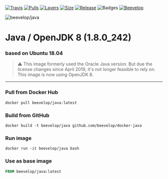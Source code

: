 [![Travis](https://shields.beevelop.com/travis/beevelop/docker-java.svg?style=flat-square)](https://travis-ci.org/beevelop/docker-java)
[![Pulls](https://shields.beevelop.com/docker/pulls/beevelop/java.svg?style=flat-square)](https://links.beevelop.com/d-java)
[![Layers](https://shields.beevelop.com/docker/image/layers/beevelop/java/latest.svg?style=flat-square)](https://links.beevelop.com/d-java)
[![Size](https://shields.beevelop.com/docker/image/size/beevelop/java/latest.svg?style=flat-square)](https://links.beevelop.com/d-java)
[![Release](https://shields.beevelop.com/github/release/beevelop/docker-java.svg?style=flat-square)](https://github.com/beevelop/docker-java/releases)
![Badges](https://shields.beevelop.com/badge/badges-7-brightgreen.svg?style=flat-square)
[![Beevelop](https://links.beevelop.com/honey-badge)](https://beevelop.com)


![beevelop/java](/icon.png?raw=true)
# Java / OpenJDK 8 (1.8.0_242)
### based on Ubuntu 18.04
> ⚠ This image formerly used the Oracle Java version. But due the license changes since April 2019, it's not longer feasible to rely on. This image is now using OpenJDK 8.
----
### Pull from Docker Hub
```
docker pull beevelop/java:latest
```

### Build from GitHub
```
docker build -t beevelop/java github.com/beevelop/docker-java
```

### Run image
```
docker run -it beevelop/java bash
```

### Use as base image
```Dockerfile
FROM beevelop/java:latest
```
